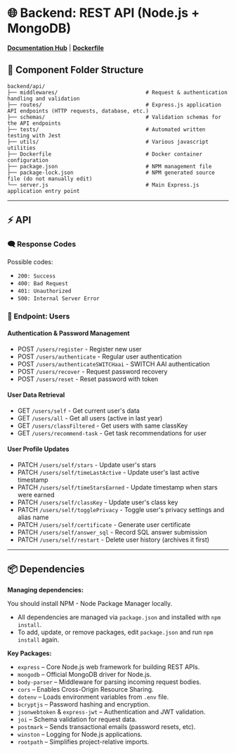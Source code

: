 # 🌐 Backend: REST API (Node.js + MongoDB)

[**Documentation Hub**](../index.md) | **[Dockerfile](../../backend/api/Dockerfile)**

## 📂 Component Folder Structure

```
backend/api/
├── middlewares/                            # Request & authentication handling and validation
├── routes/                                 # Express.js application API endpoints (HTTP requests, database, etc.)
├── schemas/                                # Validation schemas for the API endpoints
├── tests/                                  # Automated written testing with Jest
├── utils/                                  # Various javascript utilities
├── Dockerfile                              # Docker container configuration
├── package.json                            # NPM management file
├── package-lock.json                       # NPM generated source file (do not manually edit)
└── server.js                               # Main Express.js application entry point
```

---

## ⚡ API

### 🗨️ Response Codes

Possible codes:

* `200: Success`
* `400: Bad Request`
* `401: Unauthorized`
* `500: Internal Server Error`

### 👥 Endpoint: Users

#### Authentication & Password Management

- POST `/users/register` - Register new user
- POST `/users/authenticate` - Regular user authentication
- POST `/users/authenticateSWITCHaai` - SWITCH AAI authentication
- POST `/users/recover` - Request password recovery
- POST `/users/reset` - Reset password with token

#### User Data Retrieval

- GET `/users/self` - Get current user's data
- GET `/users/all` - Get all users (active in last year)
- GET `/users/classFiltered` - Get users with same classKey
- GET `/users/recommend-task` - Get task recommendations for user

#### User Profile Updates

- PATCH `/users/self/stars` - Update user's stars
- PATCH `/users/self/timeLastActive` - Update user's last active timestamp
- PATCH `/users/self/timeStarsEarned` - Update timestamp when stars were earned
- PATCH `/users/self/classKey` - Update user's class key
- PATCH `/users/self/togglePrivacy` - Toggle user's privacy settings and alias name
- PATCH `/users/self/certificate` - Generate user certificate
- PATCH `/users/self/answer_sql` - Record SQL answer submission
- PATCH `/users/self/restart` - Delete user history (archives it first)

---

## 📦 Dependencies

**Managing dependencies:**

You should install NPM - Node Package Manager locally.

- All dependencies are managed via `package.json` and installed with `npm install`.
- To add, update, or remove packages, edit `package.json` and run `npm install` again.

**Key Packages:**

- `express` – Core Node.js web framework for building REST APIs.
- `mongodb` – Official MongoDB driver for Node.js.
- `body-parser` – Middleware for parsing incoming request bodies.
- `cors` – Enables Cross-Origin Resource Sharing.
- `dotenv` – Loads environment variables from `.env` file.
- `bcryptjs` – Password hashing and encryption.
- `jsonwebtoken` & `express-jwt` – Authentication and JWT validation.
- `joi` – Schema validation for request data.
- `postmark` – Sends transactional emails (password resets, etc).
- `winston` – Logging for Node.js applications.
- `rootpath` – Simplifies project-relative imports.



